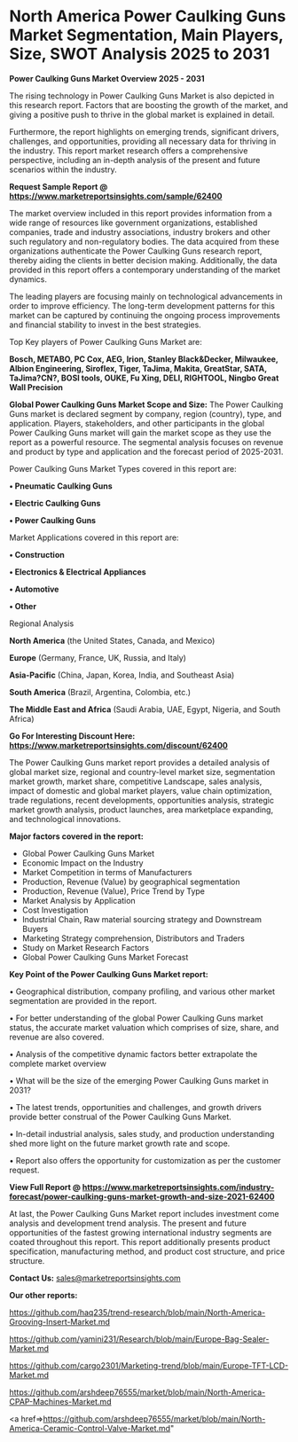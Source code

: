 # North America Power Caulking Guns Market Segmentation, Main Players, Size, SWOT Analysis 2025 to 2031

<Strong> Power Caulking Guns Market Overview 2025 - 2031</strong>

The rising technology in Power Caulking Guns Market is also depicted in this research report. Factors that are boosting the growth of the market, and giving a positive push to thrive in the global market is explained in detail.

Furthermore, the report highlights on emerging trends, significant drivers, challenges, and opportunities, providing all necessary data for thriving in the industry. This report market research offers a comprehensive perspective, including an in-depth analysis of the present and future scenarios within the industry.

<strong>Request Sample Report @ <a href=https://www.marketreportsinsights.com/sample/62400>https://www.marketreportsinsights.com/sample/62400</a></strong>

The market overview included in this report provides information from a wide range of resources like government organizations, established companies, trade and industry associations, industry brokers and other such regulatory and non-regulatory bodies. The data acquired from these organizations authenticate the Power Caulking Guns research report, thereby aiding the clients in better decision making. Additionally, the data provided in this report offers a contemporary understanding of the market dynamics.

The leading players are focusing mainly on technological advancements in order to improve efficiency. The long-term development patterns for this market can be captured by continuing the ongoing process improvements and financial stability to invest in the best strategies.

Top Key players of Power Caulking Guns Market are:

<strong>Bosch, METABO, PC Cox, AEG, Irion, Stanley Black&Decker, Milwaukee, Albion Engineering, Siroflex, Tiger, TaJima, Makita, GreatStar, SATA, TaJima?CN?, BOSI tools, OUKE, Fu Xing, DELI, RIGHTOOL, Ningbo Great Wall Precision</strong>

<strong><b>Global Power Caulking Guns Market Scope and Size:</b></strong>
The Power Caulking Guns market is declared segment by company, region (country), type, and application. Players, stakeholders, and other participants in the global Power Caulking Guns market will gain the market scope as they use the report as a powerful resource. The segmental analysis focuses on revenue and product by type and application and the forecast period of 2025-2031.

Power Caulking Guns Market Types covered in this report are:

<strong>• Pneumatic Caulking Guns

• Electric Caulking Guns

• Power Caulking Guns</strong>

Market Applications covered in this report are:

<strong>• Construction

• Electronics & Electrical Appliances

• Automotive

• Other</strong> 

Regional Analysis

<strong>North America</strong> (the United States, Canada, and Mexico)

<strong>Europe</strong> (Germany, France, UK, Russia, and Italy)

<strong>Asia-Pacific</strong> (China, Japan, Korea, India, and Southeast Asia)

<strong>South America</strong> (Brazil, Argentina, Colombia, etc.)

<strong>The Middle East and Africa</strong> (Saudi Arabia, UAE, Egypt, Nigeria, and South Africa)

<strong>Go For Interesting Discount Here: <a href=https://www.marketreportsinsights.com/discount/62400>https://www.marketreportsinsights.com/discount/62400</a></strong>

The Power Caulking Guns market report provides a detailed analysis of global market size, regional and country-level market size, segmentation market growth, market share, competitive Landscape, sales analysis, impact of domestic and global market players, value chain optimization, trade regulations, recent developments, opportunities analysis, strategic market growth analysis, product launches, area marketplace expanding, and technological innovations.

<strong><b>Major factors covered in the report:</b></strong>
<ul>
  <li>Global Power Caulking Guns Market </li>
  <li>Economic Impact on the Industry</li>
  <li>Market Competition in terms of Manufacturers</li>
  <li>Production, Revenue (Value) by geographical segmentation</li>
  <li>Production, Revenue (Value), Price Trend by Type</li>
  <li>Market Analysis by Application</li>
  <li>Cost Investigation</li>
  <li>Industrial Chain, Raw material sourcing strategy and Downstream Buyers</li>
  <li>Marketing Strategy comprehension, Distributors and Traders</li>
  <li>Study on Market Research Factors</li>
  <li>Global Power Caulking Guns Market Forecast</li>
</ul>

<strong><b>Key Point of the Power Caulking Guns Market report:</b></strong>

• Geographical distribution, company profiling, and various other market segmentation are provided in the report.

• For better understanding of the global Power Caulking Guns market status, the accurate market valuation which comprises of size, share, and revenue are also covered.

• Analysis of the competitive dynamic factors better extrapolate the complete market overview

• What will be the size of the emerging Power Caulking Guns market in 2031?

• The latest trends, opportunities and challenges, and growth drivers provide better construal of the Power Caulking Guns Market.

• In-detail industrial analysis, sales study, and production understanding shed more light on the future market growth rate and scope.

• Report also offers the opportunity for customization as per the customer request.

<strong><b>View Full Report @ <a href=https://www.marketreportsinsights.com/industry-forecast/power-caulking-guns-market-growth-and-size-2021-62400>https://www.marketreportsinsights.com/industry-forecast/power-caulking-guns-market-growth-and-size-2021-62400</a></b></strong>


At last, the Power Caulking Guns Market report includes investment come analysis and development trend analysis. The present and future opportunities of the fastest growing international industry segments are coated throughout this report. This report additionally presents product specification, manufacturing method, and product cost structure, and price structure.

<strong>Contact Us:</strong>
sales@marketreportsinsights.com

<strong>Our other reports:</strong>

<a href=https://github.com/haq235/trend-research/blob/main/North-America-Grooving-Insert-Market.md>https://github.com/haq235/trend-research/blob/main/North-America-Grooving-Insert-Market.md</a>

<a href=https://github.com/yamini231/Research/blob/main/Europe-Bag-Sealer-Market.md>https://github.com/yamini231/Research/blob/main/Europe-Bag-Sealer-Market.md</a>

<a href=https://github.com/cargo2301/Marketing-trend/blob/main/Europe-TFT-LCD-Market.md>https://github.com/cargo2301/Marketing-trend/blob/main/Europe-TFT-LCD-Market.md</a>

<a href=https://github.com/arshdeep76555/market/blob/main/North-America-CPAP-Machines-Market.md>https://github.com/arshdeep76555/market/blob/main/North-America-CPAP-Machines-Market.md</a>

<a href=>https://github.com/arshdeep76555/market/blob/main/North-America-Ceramic-Control-Valve-Market.md</a>"
